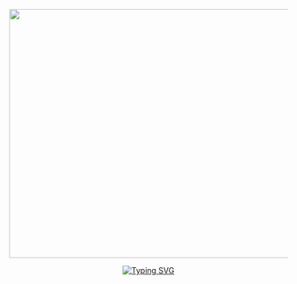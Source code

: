 
                  
<div align="center">
<img src="https://tenor.com/view/geohot-george-hotz-rap-gif-26031694.gif" width="906" height="450"/>
</div>

<div align="center">
  
  <a href="https://git.io/typing-svg"><img src="https://readme-typing-svg.demolab.com?font=Hack&duration=2000&pause=1&color=0D692C&center=true&vCenter=true&multiline=true&width=435&height=74&lines=%24.%2Fusr%2Fbin%2Fwhoami;%3E+stiratto" alt="Typing SVG" /></a>
  
</div>
